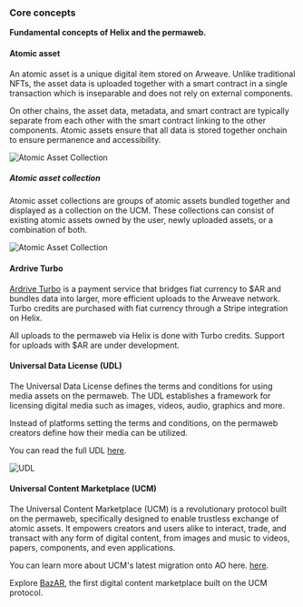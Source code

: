 ### Core concepts

**Fundamental concepts of Helix and the permaweb.**

#### Atomic asset

An atomic asset is a unique digital item stored on Arweave. Unlike traditional NFTs, the asset data is uploaded together with a smart contract in a single transaction which is inseparable and does not rely on external components.

On other chains, the asset data, metadata, and smart contract are typically separate from each other with the smart contract linking to the other components. Atomic assets ensure that all data is stored together onchain to ensure permanence and accessibility.

![Atomic Asset Collection](https://arweave.net/7kIS7I0DYscZpwhOAm75h39qqXEGQYOnbpfpH7HCSiw)

##### Atomic asset collection

Atomic asset collections are groups of atomic assets bundled together and displayed as a collection on the UCM. These collections can consist of existing atomic assets owned by the user, newly uploaded assets, or a combination of both.

![Atomic Asset Collection](https://arweave.net/bZn3OwpPCTPV6CPsrobvGvXFyF_vdwkrtj7JaK_F5fM)

#### Ardrive Turbo

[Ardrive Turbo](https://ardrive.io/turbo-bundler/) is a payment service that bridges fiat currency to $AR and bundles data into larger, more efficient uploads to the Arweave network. Turbo credits are purchased with fiat currency through a Stripe integration on Helix.

All uploads to the permaweb via Helix is done with Turbo credits. Support for uploads with $AR are under development.

#### Universal Data License (UDL)

The Universal Data License defines the terms and conditions for using media assets on the permaweb. The UDL establishes a framework for licensing digital media such as images, videos, audio, graphics and more.

Instead of platforms setting the terms and conditions, on the permaweb creators define how their media can be utilized.

You can read the full UDL [here](https://orgsxgbx4x37hfuoidzzzuixdwsi57e2eetei2ew6mzwqkxikhoa.arweave.net/dE0rmDfl9_OWjkDznNEXHaSO_JohJkRolvMzaCroUdw).

![UDL](https://arweave.net/TDH835b0UCD0B8h8CRqPalmVCw2J_9Fp_s0UNOsa8pY)

#### Universal Content Marketplace (UCM)

The Universal Content Marketplace (UCM) is a revolutionary protocol built on the permaweb, specifically designed to enable trustless exchange of atomic assets. It empowers creators and users alike to interact, trade, and transact with any form of digital content, from images and music to videos, papers, components, and even applications.

You can learn more about UCM's latest migration onto AO here. [here](https://bazar.arweave.dev/#/learn/key-concepts/bazar-on-ao).

Explore [BazAR](https://bazar.arweave.dev/#/), the first digital content marketplace built on the UCM protocol.
